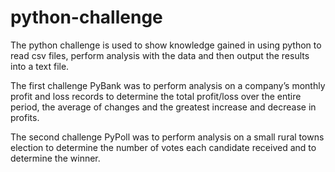 # python-challenge
The python challenge is used to show knowledge gained in using python to read csv files, perform analysis with the data and then output the results into a text file. 

The first challenge PyBank was to perform analysis on a company’s monthly profit and loss records to determine the total profit/loss over the entire period, the average of changes and the greatest increase and decrease in profits.

The second challenge PyPoll was to perform analysis on a small rural towns election to determine the number of votes each candidate received and to determine the winner. 
